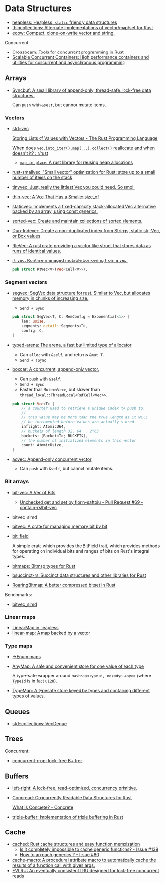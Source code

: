 # Data Structures
- [heapless: Heapless, `static` friendly data structures](https://github.com/japaric/heapless)
- [thincollections: Alternate implementations of vector/map/set for Rust](https://github.com/mohrezaei/thincollections/tree/master)
- [ecow: Compact, clone-on-write vector and string.](https://github.com/typst/ecow)

Concurrent:
- [Crossbeam: Tools for concurrent programming in Rust](https://github.com/crossbeam-rs/crossbeam#data-structures)
- [Scalable Concurrent Containers: High performance containers and utilities for concurrent and asynchronous programming](https://github.com/wvwwvwwv/scalable-concurrent-containers)

## Arrays
- [Syncbuf: A small library of append-only, thread-safe, lock-free data structures.](https://github.com/bplevin36/syncbuf)

  Can `push` with `&self`, but cannot mutate items.

### Vectors
- [std::vec](https://doc.rust-lang.org/std/vec/index.html)

  [Storing Lists of Values with Vectors - The Rust Programming Language](https://doc.rust-lang.org/book/ch08-01-vectors.html)

  [When does `vec.into_iter().map(...).collect()` reallocate and when doesn't it? : r/rust](https://www.reddit.com/r/rust/comments/16hx79e/when_does_vecinto_itermapcollect_reallocate_and/)
  - [`map_in_place`: A rust library for reusing heap allocations](https://github.com/tormol/map_in_place)
  
- [rust-smallvec: "Small vector" optimization for Rust: store up to a small number of items on the stack](https://github.com/servo/rust-smallvec)
- [tinyvec: Just, really the littlest Vec you could need. So smol.](https://github.com/Lokathor/tinyvec)
- [thin-vec: A Vec That Has a Smaller size_of](https://github.com/Gankra/thin-vec)
- [staticvec: Implements a fixed-capacity stack-allocated Vec alternative backed by an array, using const generics.](https://github.com/slightlyoutofphase/staticvec/)
- [sorted-vec: Create and maintain collections of sorted elements.](https://gitlab.com/spearman/sorted-vec)
- [Dup-Indexer: Create a non-duplicated index from Strings, static str, Vec, or Box values](https://github.com/nyurik/dup-indexer)
- [RleVec: A rust crate providing a vector like struct that stores data as runs of identical values.](https://github.com/veldsla/rle_vec)
- [rt_vec: Runtime managed mutable borrowing from a vec.](https://github.com/azriel91/rt_vec/tree/main)
  
  ```rust
  pub struct RtVec<V>(Vec<Cell<V>>);
  ```

### Segment vectors
- [segvec: SegVec data structure for rust. Similar to Vec, but allocates memory in chunks of increasing size.](https://github.com/mccolljr/segvec/)
  - `Send + Sync`

  ```rust
  pub struct SegVec<T, C: MemConfig = Exponential<1>> {
      len: usize,
      segments: detail::Segments<T>,
      config: C,
  }
  ```

- [typed-arena: The arena, a fast but limited type of allocator](https://github.com/thomcc/rust-typed-arena)
  - Can `alloc` with `&self`, and returns `&mut T`.
  - `Send + !Sync`

- [boxcar: A concurrent, append-only vector.](https://github.com/ibraheemdev/boxcar)
  - Can `push` with `&self`.
  - `Send + Sync`
  - Faster than `Mutex<Vec>`, but slower than `thread_local::ThreadLocal<RefCell<Vec>>`.

  ```rust
  pub struct Vec<T> {
      // a counter used to retrieve a unique index to push to.
      //
      // this value may be more than the true length as it will
      // be incremented before values are actually stored.
      inflight: AtomicU64,
      // buckets of length 32, 64 .. 2^63
      buckets: [Bucket<T>; BUCKETS],
      // the number of initialized elements in this vector
      count: AtomicUsize,
  }
  ```

- [aovec: Append-only concurrent vector](https://docs.rs/aovec/latest/aovec/)
  - Can `push` with `&self`, but cannot mutate items.

### Bit arrays
- [bit-vec: A Vec of Bits](https://github.com/contain-rs/bit-vec)
  - [Unchecked get and set by florin-saftoiu - Pull Request #69 - contain-rs/bit-vec](https://github.com/contain-rs/bit-vec/pull/69)
- [bitvec_simd](https://github.com/gccfeli/bitvec_simd)
- [bitvec: A crate for managing memory bit by bit](https://github.com/ferrilab/bitvec)
- [bit_field](https://github.com/phil-opp/rust-bit-field)

  A simple crate which provides the BitField trait, which provides methods for operating on individual bits and ranges of bits on Rust's integral types.

- [bitmaps: Bitmap types for Rust](https://github.com/bodil/bitmaps)
- [bsuccinct-rs: Succinct data structures and other libraries for Rust](https://github.com/beling/bsuccinct-rs)
- [RoaringBitmap: A better compressed bitset in Rust](https://github.com/RoaringBitmap/roaring-rs)

Benchmarks:
- [bitvec_simd](https://github.com/gccfeli/bitvec_simd#performance)

### Linear maps
- [LinearMap in heapless](https://docs.rs/heapless/latest/heapless/struct.LinearMap.html)
- [linear-map: A map backed by a vector](https://github.com/contain-rs/linear-map)

### Type maps
- [→Enum maps](/Language/Type%20System/Types/Enumerations.md#data-types)

- [AnyMap: A safe and convenient store for one value of each type](https://github.com/chris-morgan/anymap)

  A type-safe wrapper around `HashMap<TypeId, Box<dyn Any>>` (where `TypeId` is in fact `u128`).

- [TypeMap: A typesafe store keyed by types and containing different types of values.](https://github.com/reem/rust-typemap)

## Queues
- [std::collections::VecDeque](https://doc.rust-lang.org/stable/std/collections/struct.VecDeque.html)

## Trees
Concurrent:
- [concurrent-map: lock-free B+ tree](https://github.com/komora-io/concurrent-map)

## Buffers
- [left-right: A lock-free, read-optimized, concurrency primitive.](https://github.com/jonhoo/left-right)
- [Concread: Concurrently Readable Data Structures for Rust](https://github.com/kanidm/concread)

  [What is Concrete? - Concrete](https://docs.zama.ai/concrete/)
- [triple-buffer: Implementation of triple buffering in Rust](https://github.com/HadrienG2/triple-buffer)

## Cache
- [cached: Rust cache structures and easy function memoization](https://github.com/jaemk/cached)
  - [Is it completely impossible to cache generic functions? - Issue #139](https://github.com/jaemk/cached/issues/139)
  - [How to aproach generics ? - Issue #80](https://github.com/jaemk/cached/issues/80)
- [cache-macro: A procedural attribute macro to automatically cache the results of a function call with given args.](https://github.com/tylerreisinger/cache-macro)
- [EVLRU: An eventually consistent LRU designed for lock-free concurrent reads](https://github.com/Bajix/evlru)